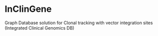 # InClinGene
Graph Database solution for Clonal tracking with vector integration sites (Integrated Clinical Genomics DB)
